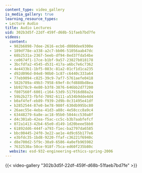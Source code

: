 ```yaml
---
content_type: video_gallery
is_media_gallery: true
learning_resource_types:
- Lecture Audio
title: Audio Lectures
uid: 302b3d5f-22df-459f-d68b-51faeb7bd7fe
videos:
  content:
  - 982b6898-7dee-2616-ecb6-d080dee9300e
  - 189df78e-a338-a2c7-bb06-51056aab47dc
  - 68b2531a-2367-5eeb-df94-8ed37fda54be
  - ce0674f1-17ce-b1bf-9a57-23827b018178
  - 3bcfdfa2-4545-d531-417a-a6bc7e6c7362
  - 4e4433b1-1bf5-083c-81a2-01cf1d1ca235
  - d92d096d-04e8-90b0-1c87-c6440c333a64
  - 77eb9094-c825-39c9-7af7-5761aefe0418
  - 582b789a-49b3-7958-69ef-8cfd888bd8ea
  - bb9278c9-4e80-b3f8-3876-646bb2d77200
  - f807560f-6001-c164-53d9-517916d88a2a
  - 59b2b273-fbfd-7092-6111-a534b9dde4d4
  - b0af4fef-eb89-f939-2d9b-0c31495e41df
  - b2852544-87e0-be78-980f-630db995bc80
  - 26aec55e-4eba-41d3-a88c-4e58ccc8a9c4
  - 63448279-6a8e-ac18-95b0-5044cc530a8f
  - d4c301ab-42ea-f5ac-cc5c-b3b7aabfefcf
  - 072a1413-42b4-65e0-d149-1d20beee5bb0
  - 61892dd6-444f-a793-f1ec-ba2797da6585
  - bbc00445-24f0-3e22-ae1e-4d9c65b177e6
  - e3bfdc35-1bd8-9220-ffaf-c36221f6940c
  - d8e700d2-5f9c-30a9-6586-4a0efb965982
  - 7632530a-50ce-918f-75ca-ed60f235b80c
  website: esd-932-engineering-ethics-spring-2006
---
```



{{< video-gallery "302b3d5f-22df-459f-d68b-51faeb7bd7fe" >}}

